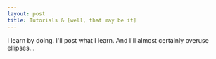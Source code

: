 ```yaml
---
layout: post
title: Tutorials & [well, that may be it]
---
```


I learn by doing. I'll post what I learn. And I'll almost certainly overuse ellipses...

